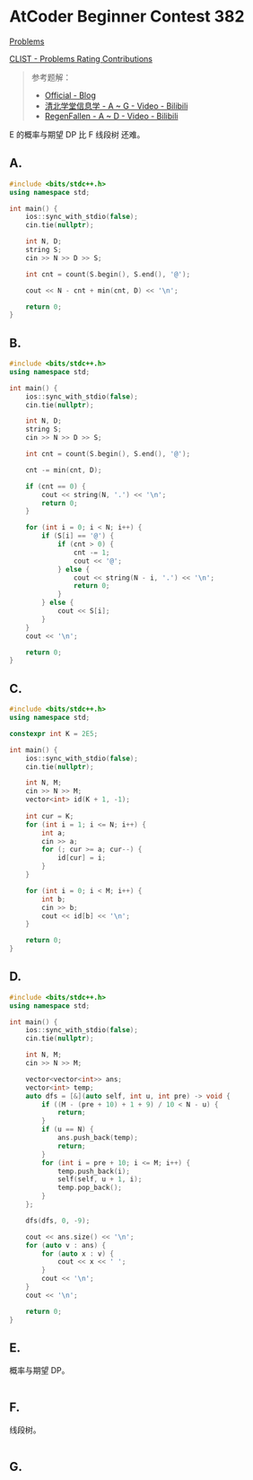 # AtCoder Beginner Contest 382

[Problems](https://atcoder.jp/contests/abc382/tasks) 

[CLIST - Problems Rating Contributions](https://clist.by/problems/?resource=93&contest=55077887) 

> 参考题解：
>
> - [Official - Blog](https://atcoder.jp/contests/abc382/editorial) 
> - [清北学堂信息学 - A ~ G - Video - Bilibili](https://www.bilibili.com/video/BV16AzZYeEGN/) 
> - [RegenFallen - A ~ D - Video - Bilibili](https://www.bilibili.com/video/BV1TAzpYmEcC/) 


E 的概率与期望 DP 比 F 线段树 还难。


## A. 



```cpp
#include <bits/stdc++.h>
using namespace std;

int main() {
    ios::sync_with_stdio(false);
    cin.tie(nullptr);

    int N, D;
    string S;
    cin >> N >> D >> S;

    int cnt = count(S.begin(), S.end(), '@');

    cout << N - cnt + min(cnt, D) << '\n';

    return 0;
}
```

## B. 



```cpp
#include <bits/stdc++.h>
using namespace std;

int main() {
    ios::sync_with_stdio(false);
    cin.tie(nullptr);

    int N, D;
    string S;
    cin >> N >> D >> S;

    int cnt = count(S.begin(), S.end(), '@');

    cnt -= min(cnt, D);

    if (cnt == 0) {
        cout << string(N, '.') << '\n';
        return 0;
    }

    for (int i = 0; i < N; i++) {
        if (S[i] == '@') {
            if (cnt > 0) {
                cnt -= 1;
                cout << '@'; 
            } else {
                cout << string(N - i, '.') << '\n';
                return 0;
            }
        } else {
            cout << S[i];
        }
    }
    cout << '\n';

    return 0;
}
```

## C. 



```cpp
#include <bits/stdc++.h>
using namespace std;

constexpr int K = 2E5;

int main() {
    ios::sync_with_stdio(false);
    cin.tie(nullptr);

    int N, M;
    cin >> N >> M;
    vector<int> id(K + 1, -1);
    
    int cur = K;
    for (int i = 1; i <= N; i++) {
        int a;
        cin >> a; 
        for (; cur >= a; cur--) {
            id[cur] = i;
        }
    }

    for (int i = 0; i < M; i++) {
        int b;
        cin >> b;
        cout << id[b] << '\n';
    }

    return 0;
}
```

## D. 


```cpp
#include <bits/stdc++.h>
using namespace std;

int main() {
    ios::sync_with_stdio(false);
    cin.tie(nullptr);

    int N, M;
    cin >> N >> M;

    vector<vector<int>> ans;
    vector<int> temp;
    auto dfs = [&](auto self, int u, int pre) -> void {
        if ((M - (pre + 10) + 1 + 9) / 10 < N - u) {
            return;
        }
        if (u == N) {
            ans.push_back(temp);
            return;
        }
        for (int i = pre + 10; i <= M; i++) {
            temp.push_back(i);
            self(self, u + 1, i);
            temp.pop_back();
        }
    };

    dfs(dfs, 0, -9);

    cout << ans.size() << '\n';
    for (auto v : ans) {
        for (auto x : v) {
            cout << x << ' ';
        }
        cout << '\n';
    }
    cout << '\n';

    return 0;
}
```

## E. 

概率与期望 DP。


```cpp

```


## F. 


线段树。



```cpp

```

## G. 



```cpp

```